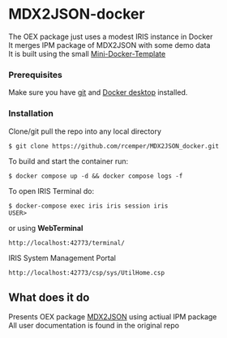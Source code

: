 # MDX2JSON-docker
The OEX package just uses a modest IRIS instance in Docker     
It merges IPM package of MDX2JSON with some demo data    
It is built using the small [Mini-Docker-Template](https://github.com/r-cemper/mini-docker)    
### Prerequisites
Make sure you have [git](https://git-scm.com/book/en/v2/Getting-Started-Installing-Git) and [Docker desktop](https://www.docker.com/products/docker-desktop) installed.
### Installation
Clone/git pull the repo into any local directory    
```
$ git clone https://github.com/rcemper/MDX2JSON_docker.git
```
To build and start the container run:  
```
$ docker compose up -d && docker compose logs -f
```
To open IRIS Terminal do:
```
$ docker-compose exec iris iris session iris
USER>
```
or using **WebTerminal**
```
http://localhost:42773/terminal/
```
IRIS System Management Portal
```
http://localhost:42773/csp/sys/UtilHome.csp
```
## What does it do
Presents OEX package [MDX2JSON](https://github.com/intersystems-community/Cache-MDX2JSON) using actiual IPM package  
All user documentation is found in the original repo      

